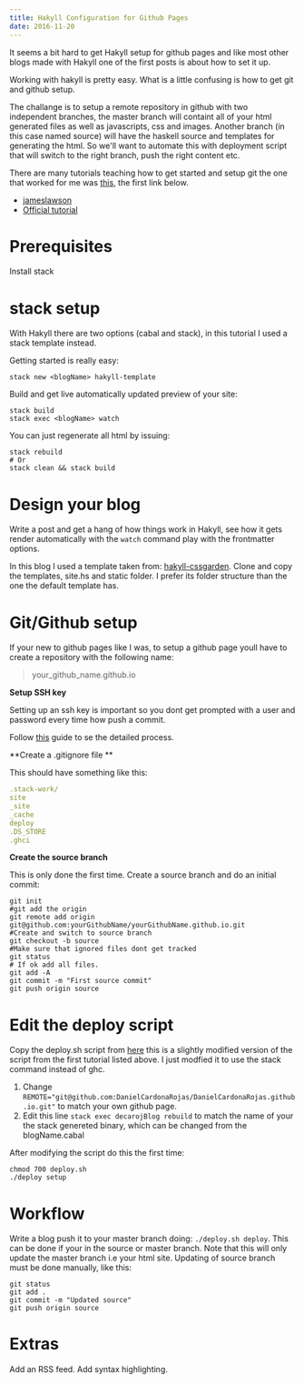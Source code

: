 ```yaml
---
title: Hakyll Configuration for Github Pages
date: 2016-11-20
---
```

It seems a bit hard to get Hakyll setup for github pages and like most other blogs made with Hakyll
one of the first posts is about how to set it up.

Working with hakyll is pretty easy. What is a little confusing is how to get git and github setup.

The challange is to setup a remote repository in github with two independent branches, the master branch will containt all of your html generated files
as well as javascripts, css and images.  Another branch (in this case named source) will have the haskell source and templates for generating the 
html. So we'll want to automate this with deployment script that will switch to the right branch, push the right content etc.

There are many tutorials teaching how to get started and setup git the one that worked for me was 
[this](http://jameslawson.github.io/posts/2015-02-23-hakyll-and-github-pages.html), the first link below.

- [jameslawson](http://jameslawson.github.io/posts/2015-02-23-hakyll-and-github-pages.html)
- [Official tutorial](https://jaspervdj.be/hakyll/tutorials/github-pages-tutorial.html)

# Prerequisites

Install stack

# stack setup

With Hakyll there are two options (cabal and stack), in this tutorial I used a stack template instead. 

Getting started is really easy: 

```shell
stack new <blogName> hakyll-template
```


Build and get live automatically updated preview of your site:

```shell
stack build 
stack exec <blogName> watch
```

You can just regenerate all html by issuing: 

```shell
stack rebuild
# Or 
stack clean && stack build
```

# Design your blog

Write a post and get a hang of how things work in Hakyll, see how  it gets render automatically with the `watch` command play with the frontmatter options.

In this blog I used a template taken from: [hakyll-cssgarden](https://github.com/katychuang/hakyll-cssgarden). 
Clone and copy the templates, site.hs and static folder. I prefer its folder structure than the one the default template has.

# Git/Github  setup

If your new to github pages like I was, to setup a github page youll have to create a repository with the following name:

> your_github_name.github.io

**Setup SSH key** 

Setting up an ssh key is important so you dont get prompted with a user and password every time how push a commit.

Follow [this](https://help.github.com/articles/adding-a-new-ssh-key-to-your-github-account/) guide to se the detailed process.

**Create a .gitignore file ** 

This should have something like this:

```yaml
.stack-work/
site
_site
_cache
deploy
.DS_STORE
.ghci
```

**Create the source branch**

This is only done the first time. Create a source branch and do an initial commit:

```shell
git init
#git add the origin
git remote add origin git@github.com:yourGithubName/yourGithubName.github.io.git
#Create and switch to source branch
git checkout -b source
#Make sure that ignored files dont get tracked
git status
# If ok add all files.
git add -A
git commit -m "First source commit"
git push origin source
```

# Edit the deploy script

Copy the deploy.sh script from [here](https://github.com/DanielCardonaRojas/DanielCardonaRojas.github.io/blob/source/deploy.sh) this is 
a slightly modified version of the script from the first tutorial listed above. I just modfied it to use the  stack command instead of ghc. 

1. Change `REMOTE="git@github.com:DanielCardonaRojas/DanielCardonaRojas.github.io.git"` to match your own github page.
2. Edit this line `stack exec decarojBlog rebuild` to match the name of your the stack genereted binary, which can be changed from the blogName.cabal

After modifying the script do this the first time:

```shell
chmod 700 deploy.sh
./deploy setup
```


# Workflow

Write a blog push it to your master branch doing:  `./deploy.sh deploy`. This can be done if your in the source or master branch.
Note that this will only update the master branch i.e your html site. Updating of source branch must be done manually, like this:

```shell
git status
git add .
git commit -m "Updated source"
git push origin source
```



# Extras

Add an RSS feed.
Add syntax highlighting.
